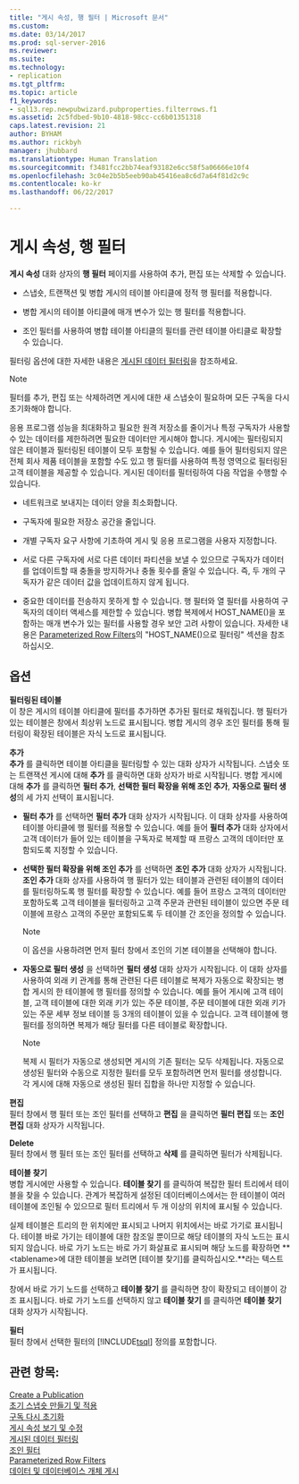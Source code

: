 ```yaml
---
title: "게시 속성, 행 필터 | Microsoft 문서"
ms.custom: 
ms.date: 03/14/2017
ms.prod: sql-server-2016
ms.reviewer: 
ms.suite: 
ms.technology:
- replication
ms.tgt_pltfrm: 
ms.topic: article
f1_keywords:
- sql13.rep.newpubwizard.pubproperties.filterrows.f1
ms.assetid: 2c5fdbed-9b10-4818-98cc-cc6b01351318
caps.latest.revision: 21
author: BYHAM
ms.author: rickbyh
manager: jhubbard
ms.translationtype: Human Translation
ms.sourcegitcommit: f3481fcc2bb74eaf93182e6cc58f5a06666e10f4
ms.openlocfilehash: 3c04e2b5b5eeb90ab45416ea8c6d7a64f81d2c9c
ms.contentlocale: ko-kr
ms.lasthandoff: 06/22/2017

---
```

# <a name="publication-properties-filter-rows"></a>게시 속성, 행 필터
  **게시 속성** 대화 상자의 **행 필터** 페이지를 사용하여 추가, 편집 또는 삭제할 수 있습니다.  
  
-   스냅숏, 트랜잭션 및 병합 게시의 테이블 아티클에 정적 행 필터를 적용합니다.  
  
-   병합 게시의 테이블 아티클에 매개 변수가 있는 행 필터를 적용합니다.  
  
-   조인 필터를 사용하여 병합 테이블 아티클의 필터를 관련 테이블 아티클로 확장할 수 있습니다.  
  
 필터링 옵션에 대한 자세한 내용은 [게시된 데이터 필터링](../../relational-databases/replication/publish/filter-published-data.md)을 참조하세요.  
  
> [!NOTE]  
>  필터를 추가, 편집 또는 삭제하려면 게시에 대한 새 스냅숏이 필요하며 모든 구독을 다시 초기화해야 합니다.  
  
 응용 프로그램 성능을 최대화하고 필요한 원격 저장소를 줄이거나 특정 구독자가 사용할 수 있는 데이터를 제한하려면 필요한 데이터만 게시해야 합니다. 게시에는 필터링되지 않은 테이블과 필터링된 테이블이 모두 포함될 수 있습니다. 예를 들어 필터링되지 않은 전체 회사 제품 테이블을 포함할 수도 있고 행 필터를 사용하여 특정 영역으로 필터링된 고객 테이블을 제공할 수 있습니다. 게시된 데이터를 필터링하여 다음 작업을 수행할 수 있습니다.  
  
-   네트워크로 보내지는 데이터 양을 최소화합니다.  
  
-   구독자에 필요한 저장소 공간을 줄입니다.  
  
-   개별 구독자 요구 사항에 기초하여 게시 및 응용 프로그램을 사용자 지정합니다.  
  
-   서로 다른 구독자에 서로 다른 데이터 파티션을 보낼 수 있으므로 구독자가 데이터를 업데이트할 때 충돌을 방지하거나 충돌 횟수를 줄일 수 있습니다. 즉, 두 개의 구독자가 같은 데이터 값을 업데이트하지 않게 됩니다.  
  
-   중요한 데이터를 전송하지 못하게 할 수 있습니다. 행 필터와 열 필터를 사용하여 구독자의 데이터 액세스를 제한할 수 있습니다. 병합 복제에서 HOST_NAME()을 포함하는 매개 변수가 있는 필터를 사용할 경우 보안 고려 사항이 있습니다. 자세한 내용은 [Parameterized Row Filters](../../relational-databases/replication/merge/parameterized-filters-parameterized-row-filters.md)의 "HOST_NAME()으로 필터링" 섹션을 참조하십시오.  
  
## <a name="options"></a>옵션  
 **필터링된 테이블**  
 이 창은 게시의 테이블 아티클에 필터를 추가하면 추가된 필터로 채워집니다. 행 필터가 있는 테이블은 창에서 최상위 노드로 표시됩니다. 병합 게시의 경우 조인 필터를 통해 필터링이 확장된 테이블은 자식 노드로 표시됩니다.  
  
 **추가**  
 **추가** 를 클릭하면 테이블 아티클을 필터링할 수 있는 대화 상자가 시작됩니다. 스냅숏 또는 트랜잭션 게시에 대해 **추가** 를 클릭하면 대화 상자가 바로 시작됩니다. 병합 게시에 대해 **추가** 를 클릭하면 **필터 추가**, **선택한 필터 확장을 위해 조인 추가**, **자동으로 필터 생성**의 세 가지 선택이 표시됩니다.  
  
-   **필터 추가** 를 선택하면 **필터 추가** 대화 상자가 시작됩니다. 이 대화 상자를 사용하여 테이블 아티클에 행 필터를 적용할 수 있습니다. 예를 들어 **필터 추가** 대화 상자에서 고객 데이터가 들어 있는 테이블을 구독자로 복제할 때 프랑스 고객의 데이터만 포함되도록 지정할 수 있습니다.  
  
-   **선택한 필터 확장을 위해 조인 추가** 를 선택하면 **조인 추가** 대화 상자가 시작됩니다. **조인 추가** 대화 상자를 사용하여 행 필터가 있는 테이블과 관련된 테이블의 데이터를 필터링하도록 행 필터를 확장할 수 있습니다. 예를 들어 프랑스 고객의 데이터만 포함하도록 고객 테이블을 필터링하고 고객 주문과 관련된 테이블이 있으면 주문 테이블에 프랑스 고객의 주문만 포함되도록 두 테이블 간 조인을 정의할 수 있습니다.  
  
    > [!NOTE]  
    >  이 옵션을 사용하려면 먼저 필터 창에서 조인의 기본 테이블을 선택해야 합니다.  
  
-   **자동으로 필터 생성** 을 선택하면 **필터 생성** 대화 상자가 시작됩니다. 이 대화 상자를 사용하여 외래 키 관계를 통해 관련된 다른 테이블로 복제가 자동으로 확장되는 병합 게시의 한 테이블에 행 필터를 정의할 수 있습니다. 예를 들어 게시에 고객 테이블, 고객 테이블에 대한 외래 키가 있는 주문 테이블, 주문 테이블에 대한 외래 키가 있는 주문 세부 정보 테이블 등 3개의 테이블이 있을 수 있습니다. 고객 테이블에 행 필터를 정의하면 복제가 해당 필터를 다른 테이블로 확장합니다.  
  
    > [!NOTE]  
    >  복제 시 필터가 자동으로 생성되면 게시의 기존 필터는 모두 삭제됩니다. 자동으로 생성된 필터와 수동으로 지정한 필터를 모두 포함하려면 먼저 필터를 생성합니다. 각 게시에 대해 자동으로 생성된 필터 집합을 하나만 지정할 수 있습니다.  
  
 **편집**  
 필터 창에서 행 필터 또는 조인 필터를 선택하고 **편집** 을 클릭하면 **필터 편집** 또는 **조인 편집** 대화 상자가 시작됩니다.  
  
 **Delete**  
 필터 창에서 행 필터 또는 조인 필터를 선택하고 **삭제** 를 클릭하면 필터가 삭제됩니다.  
  
 **테이블 찾기**  
 병합 게시에만 사용할 수 있습니다. **테이블 찾기** 를 클릭하여 복잡한 필터 트리에서 테이블을 찾을 수 있습니다. 관계가 복잡하게 설정된 데이터베이스에서는 한 테이블이 여러 테이블에 조인될 수 있으므로 필터 트리에서 두 개 이상의 위치에 표시될 수 있습니다.  
  
 실제 테이블은 트리의 한 위치에만 표시되고 나머지 위치에서는 바로 가기로 표시됩니다. 테이블 바로 가기는 테이블에 대한 참조일 뿐이므로 해당 테이블의 자식 노드는 표시되지 않습니다. 바로 가기 노드는 바로 가기 화살표로 표시되며 해당 노드를 확장하면 **\<tablename>에 대한 테이블을 보려면 [테이블 찾기]를 클릭하십시오.**라는 텍스트가 표시됩니다.  
  
 창에서 바로 가기 노드를 선택하고 **테이블 찾기** 를 클릭하면 창이 확장되고 테이블이 강조 표시됩니다. 바로 가기 노드를 선택하지 않고 **테이블 찾기** 를 클릭하면 **테이블 찾기** 대화 상자가 시작됩니다.  
  
 **필터**  
 필터 창에서 선택한 필터의 [!INCLUDE[tsql](../../includes/tsql-md.md)] 정의를 포함합니다.  
  
## <a name="see-also"></a>관련 항목:  
 [Create a Publication](../../relational-databases/replication/publish/create-a-publication.md)   
 [초기 스냅숏 만들기 및 적용](../../relational-databases/replication/create-and-apply-the-initial-snapshot.md)   
 [구독 다시 초기화](../../relational-databases/replication/reinitialize-a-subscription.md)   
 [게시 속성 보기 및 수정](../../relational-databases/replication/publish/view-and-modify-publication-properties.md)   
 [게시된 데이터 필터링](../../relational-databases/replication/publish/filter-published-data.md)   
 [조인 필터](../../relational-databases/replication/merge/join-filters.md)   
 [Parameterized Row Filters](../../relational-databases/replication/merge/parameterized-filters-parameterized-row-filters.md)   
 [데이터 및 데이터베이스 개체 게시](../../relational-databases/replication/publish/publish-data-and-database-objects.md)  
  
  
